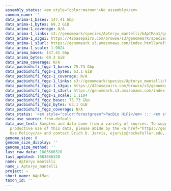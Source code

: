 ```yaml
---
assembly_status: <em style="color:maroon">No assembly</em>
common_name: ''
data_arima-1_bases: 147.41 Gbp
data_arima-1_bytes: 69.3 GiB
data_arima-1_coverage: N/A
data_arima-1_links: s3://genomeark/species/Apteryx_mantelli/bAptMan1/genomic_data/arima/<br>
data_arima-1_s3gui: https://42basepairs.com/browse/s3/genomeark/species/Apteryx_mantelli/bAptMan1/genomic_data/arima/
data_arima-1_s3url: https://genomeark.s3.amazonaws.com/index.html?prefix=species/Apteryx_mantelli/bAptMan1/genomic_data/arima/
data_arima-1_scale: 1.9824
data_arima_bases: 147.41 Gbp
data_arima_bytes: 69.3 GiB
data_arima_coverage: N/A
data_pacbiohifi_fqgz-1_bases: 75.73 Gbp
data_pacbiohifi_fqgz-1_bytes: 63.1 GiB
data_pacbiohifi_fqgz-1_coverage: N/A
data_pacbiohifi_fqgz-1_links: s3://genomeark/species/Apteryx_mantelli/bAptMan1/genomic_data/pacbio_hifi/<br>
data_pacbiohifi_fqgz-1_s3gui: https://42basepairs.com/browse/s3/genomeark/species/Apteryx_mantelli/bAptMan1/genomic_data/pacbio_hifi/
data_pacbiohifi_fqgz-1_s3url: https://genomeark.s3.amazonaws.com/index.html?prefix=species/Apteryx_mantelli/bAptMan1/genomic_data/pacbio_hifi/
data_pacbiohifi_fqgz-1_scale: 1.1184
data_pacbiohifi_fqgz_bases: 75.73 Gbp
data_pacbiohifi_fqgz_bytes: 63.1 GiB
data_pacbiohifi_fqgz_coverage: N/A
data_status: '<em style="color:forestgreen">PacBio HiFi</em> ::: <em style="color:forestgreen">Arima</em>'
data_use_source: from-default
data_use_text: Samples and data come from a variety of sources. To support fair and
  productive use of this data, please abide by the <a href="https://genome10k.soe.ucsc.edu/data-use-policies/">Data
  Use Policy</a> and contact Erich D. Jarvis, ejarvis@rockefeller.edu, with any questions.
genome_size: 0
genome_size_display: ''
genome_size_method: ''
last_raw_data: 1683666328
last_updated: 1683666328
name: Apteryx mantelli
name_: Apteryx_mantelli
project: ~
short_name: bAptMan
taxon_id: ''
---
```

